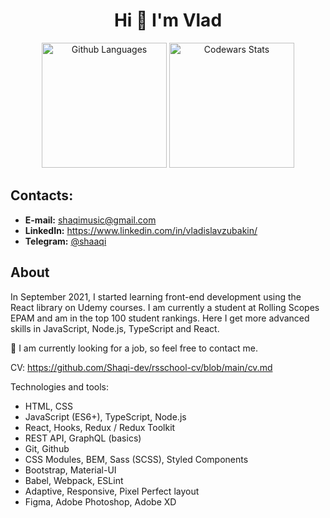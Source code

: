 
<h1 align="center">Hi 👋 I'm Vlad</h1>
<div display=flex align=center>
  <img height="200em" alt="Github Languages" src="https://github-readme-stats-eight-theta.vercel.app/api/top-langs/?username=Shaqi-dev&layout=compact"/>
  <img height="200em" alt="Codewars Stats" src="https://github-readme-codewars-stats.herokuapp.com/api/?username=Shaqi-dev&card&colormode=bright_mode"/>
</div>

## Contacts:
- **E-mail:** shaqimusic@gmail.com
- **LinkedIn:** https://www.linkedin.com/in/vladislavzubakin/
- **Telegram:** [@shaaqi](https://t.me/shaaaqi)

## About
In September 2021, I started learning front-end development using the React library on Udemy courses. I am currently a student at Rolling Scopes EPAM and am in the top 100 student rankings. Here I get more advanced skills in JavaScript, Node.js, TypeScript and React.

🤙 I am currently looking for a job, so feel free to contact me.

CV: https://github.com/Shaqi-dev/rsschool-cv/blob/main/cv.md

Technologies and tools:
- HTML, CSS
- JavaScript (ES6+), TypeScript, Node.js
- React, Hooks, Redux / Redux Toolkit
- REST API, GraphQL (basics)
- Git, Github
- CSS Modules, BEM, Sass (SCSS), Styled Components
- Bootstrap, Material-UI
- Babel, Webpack, ESLint
- Adaptive, Responsive, Pixel Perfect layout
- Figma, Adobe Photoshop, Adobe XD

